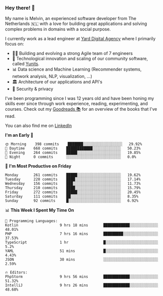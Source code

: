 ### Hey there! 👋

My name is Melvin, an experienced software developer from The Netherlands 🇳🇱 with a love for building great applications and solving complex problems in domains with a social purpose. 

I currently work as a lead engineer at [Yard Digital Agency](https://github.com/yardinternet) where I primarily focus on:

* 👏🏼 Building and evolving a strong Agile team of 7 engineers
* 🚀 Technological innovation and scaling of our community software, called [Yunits](https://www.yunits.com/).
* 📊 Data science and Machine Learning (Recommender systems, network analysis, NLP, visualization, ...)
* 🏛 Architecture of our applications and API's
* 🔐 Security & privacy

I've been programming since I was 12 years old and have been honing my skills ever since through work experience, reading, experimenting, and courses.
Check out my [Goodreads 📚](https://goodreads.com/melvinkoopmans) for an overview of the books that I've read. 

You can also find me on [LinkedIn](https://www.linkedin.com/in/melvinkoopmans)

<!--START_SECTION:waka-->
**I'm an Early 🐤** 

```text
🌞 Morning    398 commits    ███████░░░░░░░░░░░░░░░░░░   29.92% 
🌆 Daytime    668 commits    ████████████░░░░░░░░░░░░░   50.23% 
🌃 Evening    264 commits    █████░░░░░░░░░░░░░░░░░░░░   19.85% 
🌙 Night      0 commits      ░░░░░░░░░░░░░░░░░░░░░░░░░   0.0%

```
📅 **I'm Most Productive on Friday** 

```text
Monday       261 commits    █████░░░░░░░░░░░░░░░░░░░░   19.62% 
Tuesday      228 commits    ████░░░░░░░░░░░░░░░░░░░░░   17.14% 
Wednesday    156 commits    ███░░░░░░░░░░░░░░░░░░░░░░   11.73% 
Thursday     210 commits    ████░░░░░░░░░░░░░░░░░░░░░   15.79% 
Friday       272 commits    █████░░░░░░░░░░░░░░░░░░░░   20.45% 
Saturday     111 commits    ██░░░░░░░░░░░░░░░░░░░░░░░   8.35% 
Sunday       92 commits     █░░░░░░░░░░░░░░░░░░░░░░░░   6.92%

```


📊 **This Week I Spent My Time On** 

```text
💬 Programming Languages: 
Kotlin                   9 hrs 18 mins       ████████████░░░░░░░░░░░░░   48.01% 
PHP                      7 hrs 16 mins       █████████░░░░░░░░░░░░░░░░   37.53% 
TypeScript               1 hr                █░░░░░░░░░░░░░░░░░░░░░░░░   5.2% 
YAML                     51 mins             █░░░░░░░░░░░░░░░░░░░░░░░░   4.43% 
JSON                     30 mins             ░░░░░░░░░░░░░░░░░░░░░░░░░   2.59%

🔥 Editors: 
PhpStorm                 9 hrs 56 mins       ████████████░░░░░░░░░░░░░   51.32% 
IntelliJ                 9 hrs 26 mins       ████████████░░░░░░░░░░░░░   48.68%

```


<!--END_SECTION:waka-->

